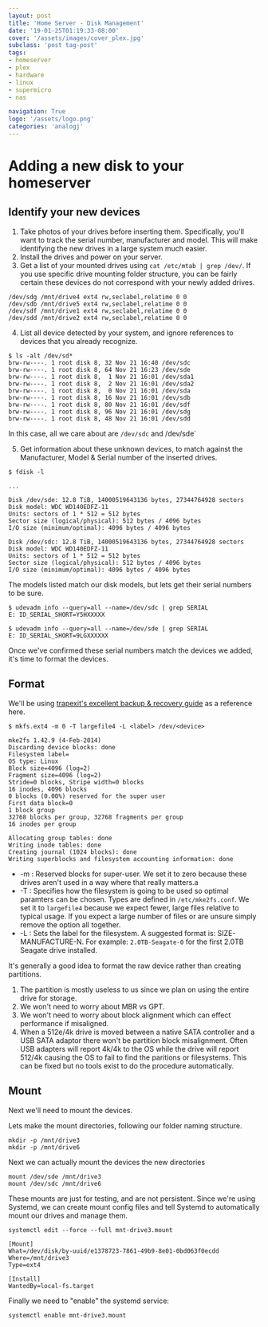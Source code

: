 ```yaml
---
layout: post
title: 'Home Server - Disk Management'
date: '19-01-25T01:19:33-08:00'
cover: '/assets/images/cover_plex.jpg'
subclass: 'post tag-post'
tags:
- homeserver
- plex
- hardware
- linux
- supermicro
- nas

navigation: True
logo: '/assets/logo.png'
categories: 'analogj'
---
```


# Adding a new disk to your homeserver

## Identify your new devices

1. Take photos of your drives before inserting them. Specifically, you'll want to track the serial number, manufacturer and model.
This will make identifying the new drives in a large system much easier.
2. Install the drives and power on your server.
3. Get a list of your mounted drives using `cat /etc/mtab | grep /dev/`.
If you use specific drive mounting folder structure, you can be fairly certain these devices do not correspond with your newly added drives.

```
/dev/sdg /mnt/drive4 ext4 rw,seclabel,relatime 0 0
/dev/sdb /mnt/drive5 ext4 rw,seclabel,relatime 0 0
/dev/sdf /mnt/drive1 ext4 rw,seclabel,relatime 0 0
/dev/sdd /mnt/drive2 ext4 rw,seclabel,relatime 0 0
```

4. List all device detected by your system, and ignore references to devices that you already recognize.
```
$ ls -alt /dev/sd*
brw-rw----. 1 root disk 8, 32 Nov 21 16:40 /dev/sdc
brw-rw----. 1 root disk 8, 64 Nov 21 16:23 /dev/sde
brw-rw----. 1 root disk 8,  1 Nov 21 16:01 /dev/sda1
brw-rw----. 1 root disk 8,  2 Nov 21 16:01 /dev/sda2
brw-rw----. 1 root disk 8,  0 Nov 21 16:01 /dev/sda
brw-rw----. 1 root disk 8, 16 Nov 21 16:01 /dev/sdb
brw-rw----. 1 root disk 8, 80 Nov 21 16:01 /dev/sdf
brw-rw----. 1 root disk 8, 96 Nov 21 16:01 /dev/sdg
brw-rw----. 1 root disk 8, 48 Nov 21 16:01 /dev/sdd
```
In this case, all we care about are `/dev/sdc` and /dev/sde`

5. Get information about these unknown devices, to match against the Manufacturer, Model & Serial number of the inserted drives.


```
$ fdisk -l

...

Disk /dev/sde: 12.8 TiB, 14000519643136 bytes, 27344764928 sectors
Disk model: WDC WD140EDFZ-11
Units: sectors of 1 * 512 = 512 bytes
Sector size (logical/physical): 512 bytes / 4096 bytes
I/O size (minimum/optimal): 4096 bytes / 4096 bytes

Disk /dev/sdc: 12.8 TiB, 14000519643136 bytes, 27344764928 sectors
Disk model: WDC WD140EDFZ-11
Units: sectors of 1 * 512 = 512 bytes
Sector size (logical/physical): 512 bytes / 4096 bytes
I/O size (minimum/optimal): 4096 bytes / 4096 bytes
```

The models listed match our disk models, but lets get their serial numbers to be sure.

```
$ udevadm info --query=all --name=/dev/sdc | grep SERIAL
E: ID_SERIAL_SHORT=Y5HXXXXX

$ udevadm info --query=all --name=/dev/sde | grep SERIAL
E: ID_SERIAL_SHORT=9LGXXXXXX
```
Once we've confirmed these serial numbers match the devices we added, it's time to format the devices.

## Format

We'll be using [trapexit's excellent backup & recovery guide](https://github.com/trapexit/backup-and-recovery-howtos) as a reference here.

```
$ mkfs.ext4 -m 0 -T largefile4 -L <label> /dev/<device>

mke2fs 1.42.9 (4-Feb-2014)
Discarding device blocks: done
Filesystem label=
OS type: Linux
Block size=4096 (log=2)
Fragment size=4096 (log=2)
Stride=0 blocks, Stripe width=0 blocks
16 inodes, 4096 blocks
0 blocks (0.00%) reserved for the super user
First data block=0
1 block group
32768 blocks per group, 32768 fragments per group
16 inodes per group

Allocating group tables: done
Writing inode tables: done
Creating journal (1024 blocks): done
Writing superblocks and filesystem accounting information: done
```

* -m <reserved-blocks-percentage>: Reserved blocks for super-user. We set it to zero because these drives aren't used in a way where that really matters.a
* -T <usage-type>: Specifies how the filesystem is going to be used so optimal paramters can be chosen. Types are defined in `/etc/mke2fs.conf`. We set it to `largefile4` because we expect fewer, large files relative to typical usage. If you expect a large number of files or are unsure simply remove the option all together.
* -L <label>: Sets the label for the filesystem. A suggested format is: SIZE-MANUFACTURE-N. For example: `2.0TB-Seagate-0` for the first 2.0TB Seagate drive installed.

It's generally a good idea to format the raw device rather than creating partitions.

1. The partition is mostly useless to us since we plan on using the entire drive for storage.
2. We won't need to worry about MBR vs GPT.
3. We won't need to worry about block alignment which can effect performance if misaligned.
4. When a 512e/4k drive is moved between a native SATA controller and a USB SATA adaptor there won't be partition block misalignment. Often USB adapters will report 4k/4k to the OS while the drive will report 512/4k causing the OS to fail to find the paritions or filesystems. This can be fixed but no tools exist to do the procedure automatically.


## Mount
Next we'll need to mount the devices.

Lets make the mount directories, following our folder naming structure.

```
mkdir -p /mnt/drive3
mkdir -p /mnt/drive6
```
Next we can actually mount the devices the new directories

```
mount /dev/sde /mnt/drive3
mount /dev/sdc /mnt/drive6
```

These mounts are just for testing, and are not persistent. Since we're using Systemd, we can create mount config files
and tell Systemd to automatically mount our drives and manage them.

```
systemctl edit --force --full mnt-drive3.mount

[Mount]
What=/dev/disk/by-uuid/e1378723-7861-49b9-8e01-0bd063f0ecdd
Where=/mnt/drive3
Type=ext4

[Install]
WantedBy=local-fs.target
```

Finally  we need to "enable" the systemd service:

`systemctl enable mnt-drive3.mount`

